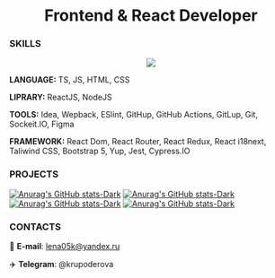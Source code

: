 <h1 align="center">Frontend & React Developer</h1> 

### SKILLS

<p align="center">
  <a href="https://skillicons.dev">
    <img src="https://skillicons.dev/icons?i=ts,react,js,nodejs,redux,jest,bootstrap,html,css,github,githubactions,gitlab,git,figma" />
  </a>
</p>

**LANGUAGE:** TS, JS, HTML, CSS

**LIPRARY:** ReactJS, NodeJS

**TOOLS:** Idea, Wepback, ESlint, GitHup, GitHub Actions, GitLup, Git, Sockeit.IO, Figma

**FRAMEWORK:** React Dom, React Router, React Redux, React i18next, Taliwind CSS, Bootstrap 5, Yup, Jest, Cypress.IO


### PROJECTS

[![Anurag's GitHub stats-Dark](https://github-readme-stats.vercel.app/api/pin/?username=Lena05k&repo=frontend-project-12&theme)](https://github.com/Lena05k/frontend-project-12)
[![Anurag's GitHub stats-Dark](https://github-readme-stats.vercel.app/api/pin/?username=Lena05k&repo=frontend-project-11&theme)](https://github.com/Lena05k/frontend-project-11)
[![Anurag's GitHub stats-Dark](https://github-readme-stats.vercel.app/api/pin/?username=Lena05k&repo=Web-Chateau-App&theme)](https://github.com/Lena05k/Web-Chateau-App)
[![Anurag's GitHub stats-Dark](https://github-readme-stats.vercel.app/api/pin/?username=Lena05k&repo=camera-application&theme)](https://github.com/Lena05k/camera-application)

### CONTACTS

📧 **E-mail**: lena05k@yandex.ru

✈️ **Telegram**: @krupoderova
